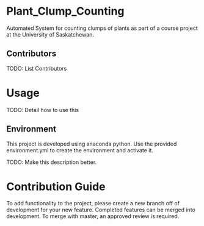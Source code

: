 # Plant_Clump_Counting
Automated System for counting clumps of plants as part of a course project at the University of Saskatchewan.

## Contributors
TODO: List Contributors

# Usage

TODO: Detail how to use this

## Environment
This project is developed using anaconda python.  Use the provided environment.yml to create the environment and activate it.

TODO: Make this description better.

# Contribution Guide

To add functionality to the project, please create a new branch off of development for your new feature.  Completed features can be merged into development.  To merge with master, an approved review is required.


